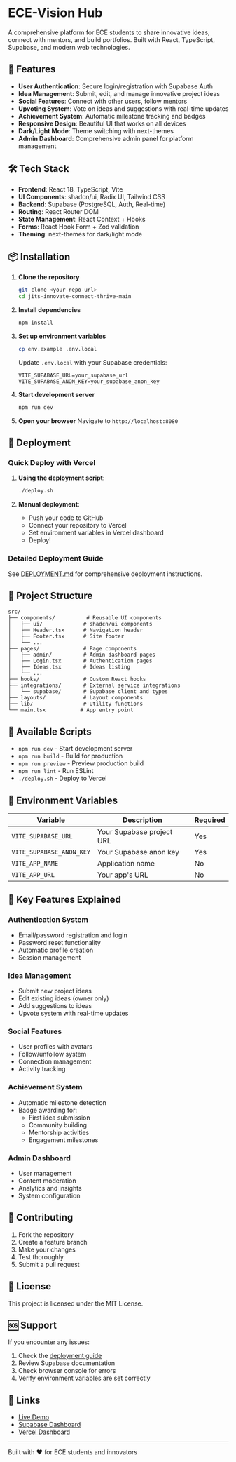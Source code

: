 # ECE-Vision Hub

A comprehensive platform for ECE students to share innovative ideas, connect with mentors, and build portfolios. Built with React, TypeScript, Supabase, and modern web technologies.

## 🚀 Features

- **User Authentication**: Secure login/registration with Supabase Auth
- **Idea Management**: Submit, edit, and manage innovative project ideas
- **Social Features**: Connect with other users, follow mentors
- **Upvoting System**: Vote on ideas and suggestions with real-time updates
- **Achievement System**: Automatic milestone tracking and badges
- **Responsive Design**: Beautiful UI that works on all devices
- **Dark/Light Mode**: Theme switching with next-themes
- **Admin Dashboard**: Comprehensive admin panel for platform management

## 🛠️ Tech Stack

- **Frontend**: React 18, TypeScript, Vite
- **UI Components**: shadcn/ui, Radix UI, Tailwind CSS
- **Backend**: Supabase (PostgreSQL, Auth, Real-time)
- **Routing**: React Router DOM
- **State Management**: React Context + Hooks
- **Forms**: React Hook Form + Zod validation
- **Theming**: next-themes for dark/light mode

## 📦 Installation

1. **Clone the repository**
   ```bash
   git clone <your-repo-url>
   cd jits-innovate-connect-thrive-main
   ```

2. **Install dependencies**
   ```bash
   npm install
   ```

3. **Set up environment variables**
   ```bash
   cp env.example .env.local
   ```
   
   Update `.env.local` with your Supabase credentials:
   ```env
   VITE_SUPABASE_URL=your_supabase_url
   VITE_SUPABASE_ANON_KEY=your_supabase_anon_key
   ```

4. **Start development server**
   ```bash
   npm run dev
   ```

5. **Open your browser**
   Navigate to `http://localhost:8080`

## 🚀 Deployment

### Quick Deploy with Vercel

1. **Using the deployment script**:
   ```bash
   ./deploy.sh
   ```

2. **Manual deployment**:
   - Push your code to GitHub
   - Connect your repository to Vercel
   - Set environment variables in Vercel dashboard
   - Deploy!

### Detailed Deployment Guide

See [DEPLOYMENT.md](./DEPLOYMENT.md) for comprehensive deployment instructions.

## 📁 Project Structure

```
src/
├── components/          # Reusable UI components
│   ├── ui/             # shadcn/ui components
│   ├── Header.tsx      # Navigation header
│   ├── Footer.tsx      # Site footer
│   └── ...
├── pages/              # Page components
│   ├── admin/          # Admin dashboard pages
│   ├── Login.tsx       # Authentication pages
│   ├── Ideas.tsx       # Ideas listing
│   └── ...
├── hooks/              # Custom React hooks
├── integrations/       # External service integrations
│   └── supabase/       # Supabase client and types
├── layouts/            # Layout components
├── lib/                # Utility functions
└── main.tsx           # App entry point
```

## 🔧 Available Scripts

- `npm run dev` - Start development server
- `npm run build` - Build for production
- `npm run preview` - Preview production build
- `npm run lint` - Run ESLint
- `./deploy.sh` - Deploy to Vercel

## 🔐 Environment Variables

| Variable | Description | Required |
|----------|-------------|----------|
| `VITE_SUPABASE_URL` | Your Supabase project URL | Yes |
| `VITE_SUPABASE_ANON_KEY` | Your Supabase anon key | Yes |
| `VITE_APP_NAME` | Application name | No |
| `VITE_APP_URL` | Your app's URL | No |

## 🎯 Key Features Explained

### Authentication System
- Email/password registration and login
- Password reset functionality
- Automatic profile creation
- Session management

### Idea Management
- Submit new project ideas
- Edit existing ideas (owner only)
- Add suggestions to ideas
- Upvote system with real-time updates

### Social Features
- User profiles with avatars
- Follow/unfollow system
- Connection management
- Activity tracking

### Achievement System
- Automatic milestone detection
- Badge awarding for:
  - First idea submission
  - Community building
  - Mentorship activities
  - Engagement milestones

### Admin Dashboard
- User management
- Content moderation
- Analytics and insights
- System configuration

## 🤝 Contributing

1. Fork the repository
2. Create a feature branch
3. Make your changes
4. Test thoroughly
5. Submit a pull request

## 📝 License

This project is licensed under the MIT License.

## 🆘 Support

If you encounter any issues:
1. Check the [deployment guide](./DEPLOYMENT.md)
2. Review Supabase documentation
3. Check browser console for errors
4. Verify environment variables are set correctly

## 🔗 Links

- [Live Demo](https://your-app.vercel.app)
- [Supabase Dashboard](https://app.supabase.com)
- [Vercel Dashboard](https://vercel.com/dashboard)

---

Built with ❤️ for ECE students and innovators
